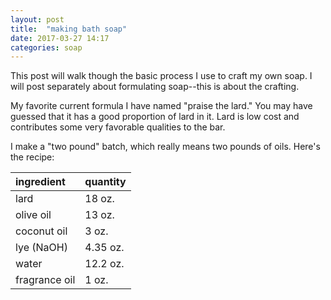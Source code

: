 ```yaml
---
layout: post
title:  "making bath soap"
date: 2017-03-27 14:17
categories: soap
---
```


This post will walk though the basic process I use to craft my own soap. I will
post separately about formulating soap--this is about the crafting.

My favorite current formula I have named "praise the lard." You may have
guessed that it has a good proportion of lard in it. Lard is low cost and
contributes some very favorable qualities to the bar.

I make a "two pound" batch, which really means two pounds of oils. Here's the
recipe:

| ingredient | quantity |
| :------------- | :------------- |
| lard | 18 oz. |
| olive oil | 13 oz. |
| coconut oil | 3 oz. |
| lye (NaOH) | 4.35 oz. |
| water | 12.2 oz. |
| fragrance oil | 1 oz. |
